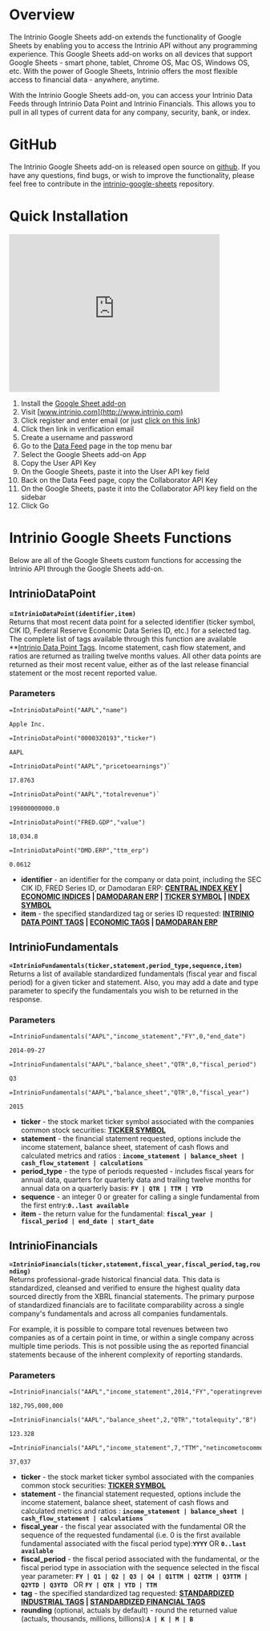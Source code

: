 # Overview

The Intrinio Google Sheets add-on extends the functionality of Google Sheets by enabling you to access the Intrinio API without any programming experience.  This Google Sheets add-on works on all devices that support Google Sheets - smart phone, tablet, Chrome OS, Mac OS, Windows OS, etc.  With the power of Google Sheets, Intrinio offers the most flexible access to financial data - anywhere, anytime.

With the Intrinio Google Sheets add-on, you can access your Intrinio Data Feeds through Intrinio Data Point and Intrinio Financials.  This allows you to pull in all types of current data for any company, security, bank, or index.

# GitHub

The Intrinio Google Sheets add-on is released open source on [github](https://github.com/intrinio/intrinio-google-sheets).  If you have any questions, find bugs, or wish to improve the functionality, please feel free to contribute in the [intrinio-google-sheets](https://github.com/intrinio/intrinio-google-sheets) repository.

# Quick Installation

<iframe allowfullscreen="" src="https://www.youtube.com/embed/0zup16FRRuo" frameborder="0" height="315" width="420"></iframe>

1.  Install the [Google Sheet add-on](https://chrome.google.com/webstore/detail/intrinio-financial-data/pknhlgmhmipaklmkpbfiondbgopiepge?authuser=0)
2.  Visit [www.intrinio.com](http://www.intrinio.com)
3.  Click register and enter email (or just [click on this link](https://www.intrinio.com/app#/auth?showing=register))
4.  Click then link in verification email
5.  Create a username and password
6.  Go to the [Data Feed](https://www.intrinio.com/datafeed) page in the top menu bar
7.  Select the Google Sheets add-on App
8.  Copy the User API Key
9.  On the Google Sheets, paste it into the User API key field
10.  Back on the Data Feed page, copy the Collaborator API Key
11.  On the Google Sheets, paste it into the Collaborator API key field on the sidebar
12.  Click Go

# Intrinio Google Sheets Functions

Below are all of the Google Sheets custom functions for accessing the Intrinio API through the Google Sheets add-on.

## IntrinioDataPoint

**=`IntrinioDataPoint(identifier,item)`**  
Returns that most recent data point for a selected identifier (ticker symbol, CIK ID, Federal Reserve Economic Data Series ID, etc.) for a selected tag. The complete list of tags available through this function are available **<a href="http://docs.intrinio.com/tags.html#data-point" target="_blank">Intrinio Data Point Tags</a>. Income statement, cash flow statement, and ratios are returned as trailing twelve months values. All other data points are returned as their most recent value, either as of the last release financial statement or the most recent reported value.

### Parameters

```
=IntrinioDataPoint("AAPL","name")

Apple Inc.

=IntrinioDataPoint("0000320193","ticker")

AAPL

=IntrinioDataPoint("AAPL","pricetoearnings")`

17.8763

=IntrinioDataPoint("AAPL","totalrevenue")`

199800000000.0

=IntrinioDataPoint("FRED.GDP","value")

18,034.8

=IntrinioDataPoint("DMD.ERP","ttm_erp")

0.0612
```

*   **identifier** - an identifier for the company or data point, including the SEC CIK ID, FRED Series ID, or Damodaran ERP: **<a href="http://www.sec.gov/edgar/searchedgar/cik.htm" target="_blank">CENTRAL INDEX KEY</a> | <a href="http://docs.intrinio.com/master/economic-indices.html" target="_blank">ECONOMIC INDICES</a> | <a href="http://docs.intrinio.com/tags.html#dmd-erp" target="_blank">DAMODARAN ERP</a> | <a href="http://docs.intrinio.com/master/us-securities.html#home" target="_blank">TICKER SYMBOL</a> | <a href="http://docs.intrinio.com/master/stock-indices.html" target="_blank">INDEX SYMBOL</a>**
*   **item** - the specified standardized tag or series ID requested: **<a href="http://docs.intrinio.com/tags.html#data-point" target="_blank">INTRINIO DATA POINT TAGS</a> | <a href="http://docs.intrinio.com/tags.html#economic-data" target="_blank">ECONOMIC TAGS</a> | <a href="http://docs.intrinio.com/tags.html#dmd-erp" target="_blank">DAMODARAN ERP</a>**

## IntrinioFundamentals

**`=IntrinioFundamentals(ticker,statement,period_type,sequence,item)`**  
Returns a list of available standardized fundamentals (fiscal year and fiscal period) for a given ticker and statement. Also, you may add a date and type parameter to specify the fundamentals you wish to be returned in the response.

### Parameters

```
=IntrinioFundamentals("AAPL","income_statement","FY",0,"end_date")

2014-09-27

=IntrinioFundamentals("AAPL","balance_sheet","QTR",0,"fiscal_period")

Q3

=IntrinioFundamentals("AAPL","balance_sheet","QTR",0,"fiscal_year")

2015
```

*   **ticker** - the stock market ticker symbol associated with the companies common stock securities: **<a href="http://docs.intrinio.com/master/us-securities.html#home" target="_blank">TICKER SYMBOL</a>**
*   **statement** - the financial statement requested, options include the income statement, balance sheet, statement of cash flows and calculated metrics and ratios : **`income_statement | balance_sheet | cash_flow_statement | calculations`**
*   **period_type** - the type of periods requested - includes fiscal years for annual data, quarters for quarterly data and trailing twelve months for annual data on a quarterly basis: **`FY | QTR | TTM | YTD`**
*   **sequence** - an integer 0 or greater for calling a single fundamental from the first entry:**`0..last available`**
*   **item** - the return value for the fundamental: **`fiscal_year | fiscal_period | end_date | start_date`**


## IntrinioFinancials

**`=IntrinioFinancials(ticker,statement,fiscal_year,fiscal_period,tag,rounding)`**  
Returns professional-grade historical financial data. This data is standardized, cleansed and verified to ensure the highest quality data sourced directly from the XBRL financial statements. The primary purpose of standardized financials are to facilitate comparability across a single company's fundamentals and across all companies fundamentals.

For example, it is possible to compare total revenues between two companies as of a certain point in time, or within a single company across multiple time periods. This is not possible using the as reported financial statements because of the inherent complexity of reporting standards.

### Parameters

```
=IntrinioFinancials("AAPL","income_statement",2014,"FY","operatingrevenue","A")

182,795,000,000

=IntrinioFinancials("AAPL","balance_sheet",2,"QTR","totalequity","B")

123.328

=IntrinioFinancials("AAPL","income_statement",7,"TTM","netincometocommon","M")

37,037
```

*   **ticker** - the stock market ticker symbol associated with the companies common stock securities: **<a href="http://docs.intrinio.com/master/us-securities.html#home" target="_blank">TICKER SYMBOL</a>**
*   **statement** - the financial statement requested, options include the income statement, balance sheet, statement of cash flows and calculated metrics and ratios : **`income_statement | balance_sheet | cash_flow_statement | calculations`**
*   **fiscal_year** - the fiscal year associated with the fundamental OR the sequence of the requested fundamental (i.e. 0 is the first available fundamental associated with the fiscal period type):**`YYYY`** OR **`0..last available`**
*   **fiscal_period** - the fiscal period associated with the fundamental, or the fiscal period type in association with the sequence selected in the fiscal year parameter: **`FY | Q1 | Q2 | Q3 | Q4 | Q1TTM | Q2TTM | Q3TTM | Q2YTD | Q3YTD `** OR **`FY | QTR | YTD | TTM`**
*   **tag** - the specified standardized tag requested: **<a href="http://docs.intrinio.com/tags.html#industrial" target="_blank">STANDARDIZED INDUSTRIAL TAGS</a> | <a href="http://docs.intrinio.com/tags.html#financial" target="_blank">STANDARDIZED FINANCIAL TAGS</a>**
*   **rounding** (optional, actuals by default) - round the returned value (actuals, thousands, millions, billions):**`A | K | M | B`**